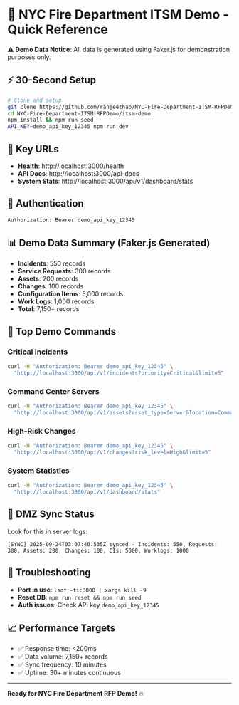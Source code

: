 # 🚀 NYC Fire Department ITSM Demo - Quick Reference

**⚠️ Demo Data Notice**: All data is generated using Faker.js for demonstration purposes only.

## ⚡ 30-Second Setup
```bash
# Clone and setup
git clone https://github.com/ranjeethap/NYC-Fire-Department-ITSM-RFPDemo.git
cd NYC-Fire-Department-ITSM-RFPDemo/itsm-demo
npm install && npm run seed
API_KEY=demo_api_key_12345 npm run dev
```

## 🔗 Key URLs
- **Health**: http://localhost:3000/health
- **API Docs**: http://localhost:3000/api-docs
- **System Stats**: http://localhost:3000/api/v1/dashboard/stats

## 🔑 Authentication
```bash
Authorization: Bearer demo_api_key_12345
```

## 📊 Demo Data Summary (Faker.js Generated)
- **Incidents**: 550 records
- **Service Requests**: 300 records  
- **Assets**: 200 records
- **Changes**: 100 records
- **Configuration Items**: 5,000 records
- **Work Logs**: 1,000 records
- **Total**: 7,150+ records

## 🎯 Top Demo Commands

### Critical Incidents
```bash
curl -H "Authorization: Bearer demo_api_key_12345" \
  "http://localhost:3000/api/v1/incidents?priority=Critical&limit=5"
```

### Command Center Servers
```bash
curl -H "Authorization: Bearer demo_api_key_12345" \
  "http://localhost:3000/api/v1/assets?asset_type=Server&location=Command%20Center&limit=5"
```

### High-Risk Changes
```bash
curl -H "Authorization: Bearer demo_api_key_12345" \
  "http://localhost:3000/api/v1/changes?risk_level=High&limit=5"
```

### System Statistics
```bash
curl -H "Authorization: Bearer demo_api_key_12345" \
  "http://localhost:3000/api/v1/dashboard/stats"
```

## 🔄 DMZ Sync Status
Look for this in server logs:
```
[SYNC] 2025-09-24T03:07:40.535Z synced - Incidents: 550, Requests: 300, Assets: 200, Changes: 100, CIs: 5000, Worklogs: 1000
```

## 🚨 Troubleshooting
- **Port in use**: `lsof -ti:3000 | xargs kill -9`
- **Reset DB**: `npm run reset && npm run seed`
- **Auth issues**: Check API key `demo_api_key_12345`

## 📈 Performance Targets
- ✅ Response time: <200ms
- ✅ Data volume: 7,150+ records
- ✅ Sync frequency: 10 minutes
- ✅ Uptime: 30+ minutes continuous

---
**Ready for NYC Fire Department RFP Demo!** 🔥
